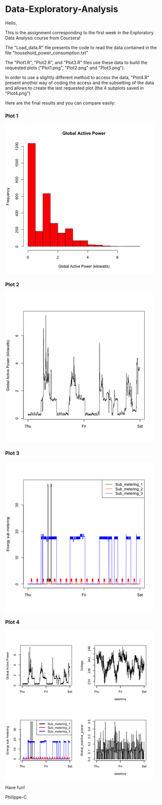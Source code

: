 # Data-Exploratory-Analysis
Hello,

This is the assignment corresponding to the first week in the Exploratory Data Analysis course from Coursera!

The "Load_data.R" file presents the code to read the data contained in the file "household_power_consumption.txt"

The "Plot1.R", "Plot2.R", and "Plot3.R" files use these data to build the requested plots ("Plot1.png", "Plot2.png" and "Plot3.png").

In order to use a slightly different method to access the data, "Plot4.R" present another way of coding the access and the subsetting of the data and allows to create the last requested plot (the 4 subplots saved in "Plot4.png")

Here are the final results and you can compare easily:

### Plot 1
![plot1](https://github.com/Philippe-C/ExData_Plotting1/blob/master/plot1.png?raw=true)
### Plot 2
![plot2](https://github.com/Philippe-C/ExData_Plotting1/blob/master/plot2.png?raw=true)
### Plot 3
![plot3](https://github.com/Philippe-C/ExData_Plotting1/blob/master/plot3.png?raw=true)
### Plot 4
![plot4](https://github.com/Philippe-C/ExData_Plotting1/blob/master/plot4.png?raw=true)

Have fun!

Philippe-C
